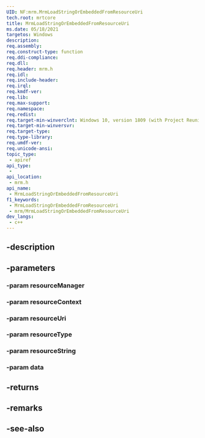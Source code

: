 ```yaml
---
UID: NF:mrm.MrmLoadStringOrEmbeddedFromResourceUri
tech.root: mrtcore 
title: MrmLoadStringOrEmbeddedFromResourceUri
ms.date: 05/18/2021 
targetos: Windows
description: 
req.assembly: 
req.construct-type: function
req.ddi-compliance: 
req.dll: 
req.header: mrm.h
req.idl: 
req.include-header: 
req.irql: 
req.kmdf-ver: 
req.lib: 
req.max-support: 
req.namespace: 
req.redist: 
req.target-min-winverclnt: Windows 10, version 1809 (with Project Reunion) 
req.target-min-winversvr: 
req.target-type: 
req.type-library: 
req.umdf-ver: 
req.unicode-ansi: 
topic_type:
 - apiref
api_type:
 - 
api_location:
 - mrm.h
api_name:
 - MrmLoadStringOrEmbeddedFromResourceUri
f1_keywords:
 - MrmLoadStringOrEmbeddedFromResourceUri
 - mrm/MrmLoadStringOrEmbeddedFromResourceUri
dev_langs:
 - c++
---
```


## -description

## -parameters

### -param resourceManager

### -param resourceContext

### -param resourceUri

### -param resourceType

### -param resourceString

### -param data

## -returns

## -remarks

## -see-also

